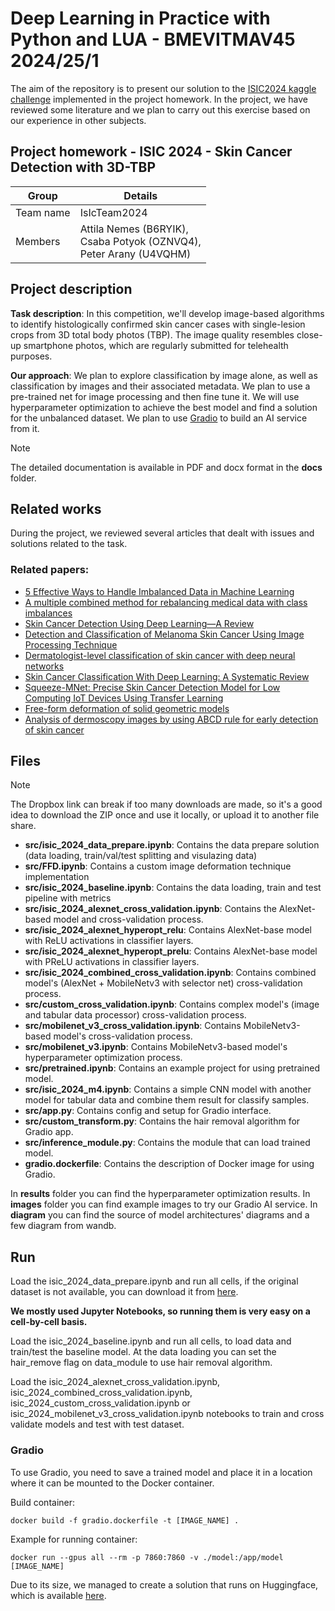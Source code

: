 # Deep Learning in Practice with Python and LUA - BMEVITMAV45 2024/25/1

The aim of the repository is to present our solution to the [ISIC2024 kaggle challenge](https://www.kaggle.com/competitions/isic-2024-challenge) implemented in the project homework. In the project, we have reviewed some literature and we plan to carry out this exercise based on our experience in other subjects.

## Project homework - ISIC 2024 - Skin Cancer Detection with 3D-TBP

| Group     | Details                                                                      |
| --------- | ---------------------------------------------------------------------------- |
| Team name | IsIcTeam2024                                                                 |
| Members   | Attila Nemes (B6RYIK),</br> Csaba Potyok (OZNVQ4),</br> Peter Arany (U4VQHM) |

## Project description

**Task description**: In this competition, we'll develop image-based algorithms to identify histologically confirmed skin cancer cases with single-lesion crops from 3D total body photos (TBP). The image quality resembles close-up smartphone photos, which are regularly submitted for telehealth purposes.

**Our approach**: We plan to explore classification by image alone, as well as classification by images and their associated metadata. We plan to use a pre-trained net for image processing and then fine tune it. We will use hyperparameter optimization to achieve the best model and find a solution for the unbalanced dataset. We plan to use [Gradio](https://www.gradio.app/) to build an AI service from it.

> [!NOTE]
> The detailed documentation is available in PDF and docx format in the **docs** folder.

## Related works

During the project, we reviewed several articles that dealt with issues and solutions related to the task.

### Related papers:

- [5 Effective Ways to Handle Imbalanced Data in Machine Learning](https://machinelearningmastery.com/5-effective-ways-to-handle-imbalanced-data-in-machine-learning/)
- [A multiple combined method for rebalancing medical data with class imbalances](https://doi.org/10.1016/j.compbiomed.2021.104527)
- [Skin Cancer Detection Using Deep Learning—A Review](https://pmc.ncbi.nlm.nih.gov/articles/PMC10252190/)
- [Detection and Classification of Melanoma Skin Cancer Using Image Processing Technique](https://pmc.ncbi.nlm.nih.gov/articles/PMC10649387/)
- [Dermatologist-level classification of skin cancer with deep neural networks](https://www.nature.com/articles/nature21056)
- [Skin Cancer Classification With Deep Learning: A Systematic Review](https://pmc.ncbi.nlm.nih.gov/articles/PMC9327733/)
- [Squeeze-MNet: Precise Skin Cancer Detection Model for Low Computing IoT Devices Using Transfer Learning](https://www.mdpi.com/2072-6694/15/1/12)
- [Free-form deformation of solid geometric models](https://dl.acm.org/doi/10.1145/15886.15903)
- [Analysis of dermoscopy images by using ABCD rule for early detection of skin cancer](https://www.sciencedirect.com/science/article/pii/S2666285X21000017)

## Files

> [!NOTE]
> The Dropbox link can break if too many downloads are made, so it's a good idea to download the ZIP once and use it locally, or upload it to another file share.

- **src/isic_2024_data_prepare.ipynb**: Contains the data prepare solution (data loading, train/val/test splitting and visulazing data)
- **src/FFD.ipynb**: Contains a custom image deformation technique implementation
- **src/isic_2024_baseline.ipynb**: Contains the data loading, train and test pipeline with metrics
- **src/isic_2024_alexnet_cross_validation.ipynb**: Contains the AlexNet-based model and cross-validation process.
- **src/isic_2024_alexnet_hyperopt_relu**: Contains AlexNet-base model with ReLU activations in classifier layers.
- **src/isic_2024_alexnet_hyperopt_prelu**: Contains AlexNet-base model with PReLU activations in classifier layers.
- **src/isic_2024_combined_cross_validation.ipynb**: Contains combined model's (AlexNet + MobileNetv3 with selector net) cross-validation process.
- **src/custom_cross_validation.ipynb**: Contains complex model's (image and tabular data processor) cross-validation process.
- **src/mobilenet_v3_cross_validation.ipynb**: Contains MobileNetv3-based model's cross-validation process.
- **src/mobilenet_v3.ipynb**: Contains MobileNetv3-based model's hyperparameter optimization process.
- **src/pretrained.ipynb**: Contains an example project for using pretrained model.
- **src/isic_2024_m4.ipynb**: Contains a simple CNN model with another model for tabular data and combine them result for classify samples.
- **src/app.py**: Contains config and setup for Gradio interface.
- **src/custom_transform.py**: Contains the hair removal algorithm for Gradio app.
- **src/inference_module.py**: Contains the module that can load trained model.
- **gradio.dockerfile**: Contains the description of Docker image for using Gradio.

In **results** folder you can find the hyperparameter optimization results.
In **images** folder you can find example images to try our Gradio AI service. In **diagram** you can find the source of model architectures' diagrams and a few diagram from wandb.

## Run

Load the isic_2024_data_prepare.ipynb and run all cells, if the original dataset is not available, you can download it from [here](https://drive.google.com/file/d/11RQvjL61Ss2w2R1kKWHa2vdaJLdIGup6/view?usp=drive_link).

**We mostly used Jupyter Notebooks, so running them is very easy on a cell-by-cell basis.**

Load the isic_2024_baseline.ipynb and run all cells, to load data and train/test the baseline model. At the data loading you can set the hair_remove flag on data_module to use hair removal algorithm.

Load the isic_2024_alexnet_cross_validation.ipynb, isic_2024_combined_cross_validation.ipynb, isic_2024_custom_cross_validation.ipynb or isic_2024_mobilenet_v3_cross_validation.ipynb notebooks to train and cross validate models and test with test dataset.

### Gradio

To use Gradio, you need to save a trained model and place it in a location where it can be mounted to the Docker container.

Build container:

```
docker build -f gradio.dockerfile -t [IMAGE_NAME] .
```

Example for running container:

```
docker run --gpus all --rm -p 7860:7860 -v ./model:/app/model [IMAGE_NAME]
```

Due to its size, we managed to create a solution that runs on Huggingface, which is available [here](https://huggingface.co/spaces/Nemes2000/isic_2024).
